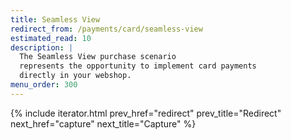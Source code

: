 ```yaml
---
title: Seamless View
redirect_from: /payments/card/seamless-view
estimated_read: 10
description: |
  The Seamless View purchase scenario
  represents the opportunity to implement card payments
  directly in your webshop.
menu_order: 300
---
```


{% include iterator.html prev_href="redirect" prev_title="Redirect"
next_href="capture" next_title="Capture" %}
